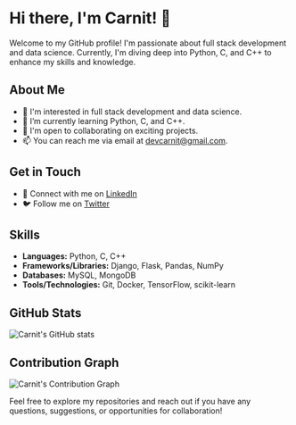 # Hi there, I'm Carnit! 👋

Welcome to my GitHub profile! I'm passionate about full stack development and data science. Currently, I'm diving deep into Python, C, and C++ to enhance my skills and knowledge.

## About Me
- 👀 I'm interested in full stack development and data science.
- 🌱 I’m currently learning Python, C, and C++.
- 💼 I'm open to collaborating on exciting projects.
- 📫 You can reach me via email at [devcarnit@gmail.com](mailto:devcarnit@gmail.com).

## Get in Touch
- 🔗 Connect with me on [LinkedIn](https://www.linkedin.com/in/nilesh-barat-1915a8254/)
- 🐦 Follow me on [Twitter](https://twitter.com/Carnit_10)

## Skills
- **Languages:** Python, C, C++
- **Frameworks/Libraries:** Django, Flask, Pandas, NumPy
- **Databases:** MySQL, MongoDB
- **Tools/Technologies:** Git, Docker, TensorFlow, scikit-learn

## GitHub Stats
![Carnit's GitHub stats](https://github-readme-stats.vercel.app/api?username=Carnit&show_icons=true&theme=radical)

## Contribution Graph
![Carnit's Contribution Graph](https://activity-graph.herokuapp.com/graph?username=Carnit&theme=react-dark)

Feel free to explore my repositories and reach out if you have any questions, suggestions, or opportunities for collaboration!

<!---
Carnit/Carnit is a ✨ special ✨ repository because its `README.md` (this file) appears on your GitHub profile.
You can click the Preview link to take a look at your changes.
--->
